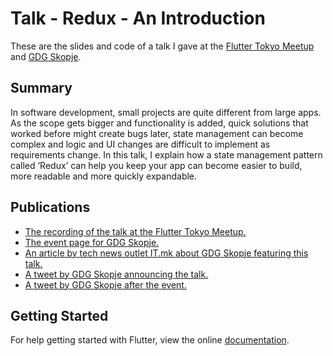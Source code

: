 # Talk - Redux - An Introduction

These are the slides and code of a talk I gave at the [Flutter Tokyo Meetup](https://youtu.be/zl5qP6GWe68?t=1718) and [GDG Skopje](https://www.meetup.com/en-AU/Google-Developer-Group-Skopje/events/262278741/).

## Summary

In software development, small projects are quite different from large apps. As the scope gets bigger and functionality is added, quick solutions that worked before might create bugs later, state management can become complex and logic and UI changes are difficult to implement as requirements change.
In this talk, I explain how a state management pattern called ‘Redux’ can help you keep your app can become easier to build, more readable and more quickly expandable.


## Publications

- [The recording of the talk at the Flutter Tokyo Meetup.](https://youtu.be/zl5qP6GWe68?t=1718)
- [The event page for GDG Skopje.](https://www.meetup.com/en-AU/Google-Developer-Group-Skopje/events/262278741/)
- [An article by tech news outlet IT.mk about GDG Skopje featuring this talk.](https://www.it.mk/it-nastan-build-fast-with-flutter-prviot-flutter-nastan-vo-makedonija/)
- [A tweet by GDG Skopje announcing the talk.](https://twitter.com/SkopjeGDG/status/1150721167168327680)
- [A tweet by GDG Skopje after the event.](https://twitter.com/SkopjeGDG/status/1156304264311894016)

## Getting Started

For help getting started with Flutter, view the online
[documentation](https://flutter.dev/).

